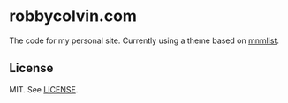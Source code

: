 # robbycolvin.com

The code for my personal site. Currently using a theme based on [mnmlist](http://mnmlist.com).

## License

MIT. See [LICENSE](LICENSE).

